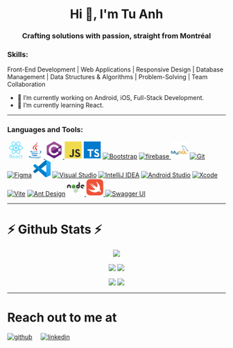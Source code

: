 <!--
**tuanh00/tuanh00** is a ✨ _special_ ✨ repository because its `README.md` (this file) appears on your GitHub profile.

Here are some ideas to get you started:

- 🔭 I’m currently working on ...
- 🌱 I’m currently learning ...
- 👯 I’m looking to collaborate on ...
- 🤔 I’m looking for help with ...
- 💬 Ask me about ...
- 📫 How to reach me: ...
- 😄 Pronouns: ...
- ⚡ Fun fact: ...
-->
<h1 align="center">Hi 👋, I'm Tu Anh</h1>
<h3 align="center">Crafting solutions with passion, straight from Montréal</h3>

### Skills:
Front-End Development | Web Applications | Responsive Design | Database Management | Data Structures & Algorithms | Problem-Solving | Team Collaboration

- 🔭 I’m currently working on Android, iOS, Full-Stack Development.
- 🌱 I’m currently learning React.
---

<h3 align="left">Languages and Tools:</h3>
<p align="left">
  <a href="https://reactjs.org/" target="_blank"><img src="https://raw.githubusercontent.com/devicons/devicon/master/icons/react/react-original-wordmark.svg" alt="React" width="40" height="40" /></a>
  <a href="https://www.java.com" target="_blank"> <img src="https://raw.githubusercontent.com/devicons/devicon/master/icons/java/java-original.svg" alt="java" width="40" height="40"/> </a>
  <a href="https://www.w3schools.com/cs/" target="_blank"> <img src="https://raw.githubusercontent.com/devicons/devicon/master/icons/csharp/csharp-original.svg" alt="csharp" width="40" height="40"/> </a>
  <a href="https://developer.mozilla.org/en-US/docs/Web/JavaScript" target="_blank"><img src="https://raw.githubusercontent.com/devicons/devicon/master/icons/javascript/javascript-original.svg" alt="JavaScript" width="40" height="40" /></a>
  <a href="https://www.typescriptlang.org/" target="_blank"><img src="https://raw.githubusercontent.com/devicons/devicon/master/icons/typescript/typescript-original.svg" alt="TypeScript" width="40" height="40" /></a>
    <a href="https://getbootstrap.com/" target="_blank"><img src="https://upload.wikimedia.org/wikipedia/commons/b/b2/Bootstrap_logo.svg" alt="Bootstrap" width="40" height="40" /></a>
  <a href="https://firebase.google.com/" target="_blank" rel="noreferrer"> <img src="https://www.vectorlogo.zone/logos/firebase/firebase-icon.svg" alt="firebase" width="40" height="40"/> </a>
  <a href="https://www.mysql.com/" target="_blank"><img src="https://raw.githubusercontent.com/devicons/devicon/master/icons/mysql/mysql-original-wordmark.svg" alt="MySQL" width="40" height="40" /></a>
  <a href="https://git-scm.com/" target="_blank"><img src="https://www.vectorlogo.zone/logos/git-scm/git-scm-icon.svg" alt="Git" width="40" height="40" /></a>
  <a href="https://www.figma.com/" target="_blank"><img src="https://www.vectorlogo.zone/logos/figma/figma-icon.svg" alt="Figma" width="40" height="40" /></a>
  <a href="https://code.visualstudio.com/" target="_blank"><img src="https://raw.githubusercontent.com/devicons/devicon/master/icons/vscode/vscode-original.svg" alt="Visual Studio Code" width="40" height="40" /></a>
  <a href="https://visualstudio.microsoft.com/" target="_blank"><img src="https://visualstudio.microsoft.com/wp-content/uploads/2021/10/Product-Icon.svg" alt="Visual Studio" width="40" height="40" /></a>
  <a href="https://www.jetbrains.com/idea/" target="_blank"><img src="https://resources.jetbrains.com/storage/products/company/brand/logos/IntelliJ_IDEA_icon.png" alt="IntelliJ IDEA" width="40" height="40" /></a>
  <a href="https://developer.android.com/studio" target="_blank"><img src="https://developer.android.com/static/studio/images/studio-icon.svg" alt="Android Studio" width="40" height="40" /></a>
    <a href="https://developer.apple.com/xcode/" target="_blank"><img src="https://developer.apple.com/assets/elements/icons/xcode/xcode-64x64.png" alt="Xcode" width="40" height="40" /></a>
  <a href="https://vitejs.dev/" target="_blank"><img src="https://vitejs.dev/logo.svg" alt="Vite" width="40" height="40" /></a>
  <a href="https://ant.design/" target="_blank"><img src="https://gw.alipayobjects.com/zos/rmsportal/KDpgvguMpGfqaHPjicRK.svg" alt="Ant Design" width="40" height="40" /></a>
   <a href="https://nodejs.org" target="_blank" rel="noreferrer"> <img src="https://raw.githubusercontent.com/devicons/devicon/master/icons/nodejs/nodejs-original-wordmark.svg" alt="nodejs" width="40" height="40"/> </a>
  <a href="https://developer.apple.com/swift/" target="_blank" rel="noreferrer"> <img src="https://raw.githubusercontent.com/devicons/devicon/master/icons/swift/swift-original.svg" alt="swift" width="40" height="40"/> </a>
     <a href="https://swagger.io/" target="_blank"><img src="https://cdn.jsdelivr.net/npm/simple-icons@v4/icons/swagger.svg" alt="Swagger UI" width="40" height="40" /></a>
</p>

---

# :zap: Github Stats :zap:
<center>

![](https://github-profile-summary-cards.vercel.app/api/cards/profile-details?username=tuanh00&theme=github_dark)

![](https://github-profile-summary-cards.vercel.app/api/cards/stats?username=tuanh00&theme=github_dark)
![](https://github-profile-summary-cards.vercel.app/api/cards/repos-per-language?username=tuanh00&theme=github_dark)

![](https://github-profile-summary-cards.vercel.app/api/cards/most-commit-language?username=tuanh00&theme=github_dark)
![](https://github-profile-summary-cards.vercel.app/api/cards/productive-time?username=tuanh00&theme=github_dark)

</center>

---

# Reach out to me at
[<img src='https://cdn.jsdelivr.net/npm/simple-icons@3.0.1/icons/github.svg' alt='github' height='40'>](https://github.com/tuanh00)
&nbsp;&nbsp;&nbsp;
[<img src='https://cdn.jsdelivr.net/npm/simple-icons@3.0.1/icons/linkedin.svg' alt='linkedin' height='40'>](https://www.linkedin.com/in/huynh-tu-anh-chau)
